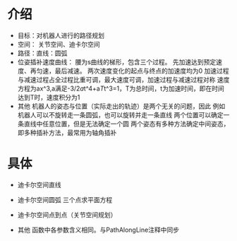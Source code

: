 # 介绍
- 目标：对机器人进行的路径规划 
- 空间： 关节空间、迪卡尔空间 
- 路径：直线：圆弧 
- 位姿插补速度曲线：
腰为s曲线的梯形，包含三个过程。
先加速达到预定速度、再匀速，最后减速。
两次速度变化的起点与终点的加速度均为0
加速过程与减速过程占全过程比重可调，最大速度可调，加速过程与减速过程对称
速度方程为ax^3,a满足-3/2*a*t^4+a*T*t^3=1，T为总时间，t为加速时间，即在时间达到T时，速度积分为1
- 其他
机器人的姿态与位置（实际走出的轨迹）是两个无关的问题，因此
例如机器人可以不旋转走一条圆弧，也可以旋转并走一条直线
两个位置可以确定一条直线中任意位置，但是无法确定一个圆
两个姿态有多种方法确定中间姿态，即多种插补方法，最常用为轴角插补

# 具体
- 迪卡尔空间直线

- 迪卡尔空间圆弧
三个点求平面方程
- 迪卡尔空间点到点（关节空间规划）

- 其他
函数中各参数含义相同。与PathAlongLine注释中同步